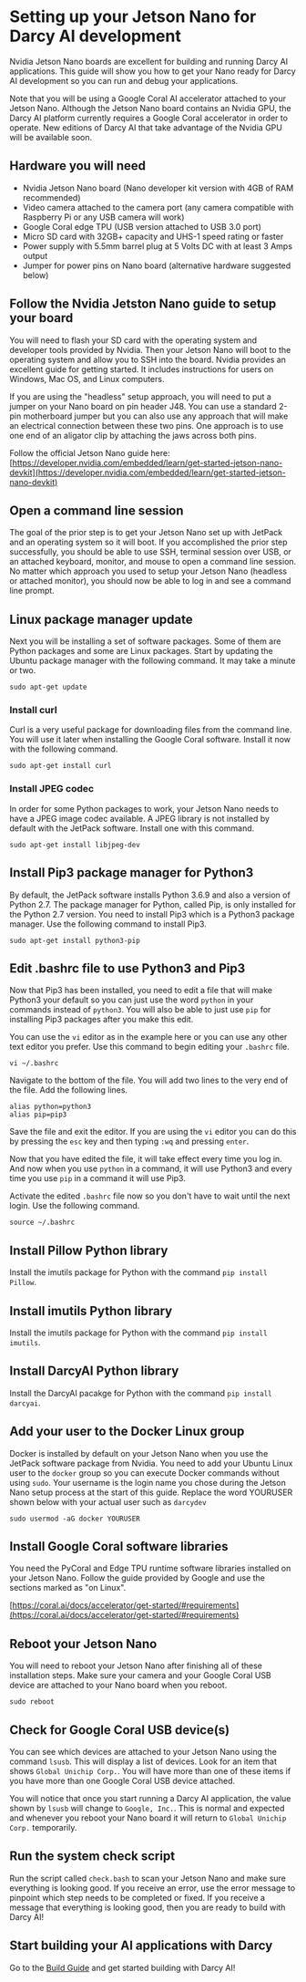 # Setting up your Jetson Nano for Darcy AI development

Nvidia Jetson Nano boards are excellent for building and running Darcy AI applications. This guide will show you how to get your Nano ready for Darcy AI development so you can run and debug your applications.

Note that you will be using a Google Coral AI accelerator attached to your Jetson Nano. Although the Jetson Nano board contains an Nvidia GPU, the Darcy AI platform currently requires a Google Coral accelerator in order to operate. New editions of Darcy AI that take advantage of the Nvidia GPU will be available soon.

## Hardware you will need

- Nvidia Jetson Nano board (Nano developer kit version with 4GB of RAM recommended)
- Video camera attached to the camera port (any camera compatible with Raspberry Pi or any USB camera will work)
- Google Coral edge TPU (USB version attached to USB 3.0 port)
- Micro SD card with 32GB+ capacity and UHS-1 speed rating or faster
- Power supply with 5.5mm barrel plug at 5 Volts DC with at least 3 Amps output
- Jumper for power pins on Nano board (alternative hardware suggested below)

## Follow the Nvidia Jetston Nano guide to setup your board

You will need to flash your SD card with the operating system and developer tools provided by Nvidia. Then your Jetson Nano will boot to the operating system and allow you to SSH into the board. Nvidia provides an excellent guide for getting started. It includes instructions for users on Windows, Mac OS, and Linux computers.

If you are using the "headless" setup approach, you will need to put a jumper on your Nano board on pin header J48. You can use a standard 2-pin motherboard jumper but you can also use any approach that will make an electrical connection between these two pins. One approach is to use one end of an aligator clip by attaching the jaws across both pins.

Follow the official Jetson Nano guide here:
[https://developer.nvidia.com/embedded/learn/get-started-jetson-nano-devkit](https://developer.nvidia.com/embedded/learn/get-started-jetson-nano-devkit)

## Open a command line session

The goal of the prior step is to get your Jetson Nano set up with JetPack and an operating system so it will boot. If you accomplished the prior step successfully, you should be able to use SSH, terminal session over USB, or an attached keyboard, monitor, and mouse to open a command line session. No matter which approach you used to setup your Jetson Nano (headless or attached monitor), you should now be able to log in and see a command line prompt.

## Linux package manager update

Next you will be installing a set of software packages. Some of them are Python packages and some are Linux packages. Start by updating the Ubuntu package manager with the following command. It may take a minute or two.

```
sudo apt-get update
```

### Install curl

Curl is a very useful package for downloading files from the command line. You will use it later when installing the Google Coral software. Install it now with the following command.

```
sudo apt-get install curl
```

### Install JPEG codec

In order for some Python packages to work, your Jetson Nano needs to have a JPEG image codec available. A JPEG library is not installed by default with the JetPack software. Install one with this command.

```
sudo apt-get install libjpeg-dev
```

## Install Pip3 package manager for Python3

By default, the JetPack software installs Python 3.6.9 and also a version of Python 2.7. The package manager for Python, called Pip, is only installed for the Python 2.7 version. You need to install Pip3 which is a Python3 package manager. Use the following command to install Pip3.

```
sudo apt-get install python3-pip
```

## Edit .bashrc file to use Python3 and Pip3

Now that Pip3 has been installed, you need to edit a file that will make Python3 your default so you can just use the word `python` in your commands instead of `python3`. You will also be able to just use `pip` for installing Pip3 packages after you make this edit.

You can use the `vi` editor as in the example here or you can use any other text editor you prefer. Use this command to begin editing your `.bashrc` file.

```
vi ~/.bashrc
```

Navigate to the bottom of the file. You will add two lines to the very end of the file. Add the following lines.

```
alias python=python3
alias pip=pip3
```

Save the file and exit the editor. If you are using the `vi` editor you can do this by pressing the `esc` key and then typing `:wq` and pressing `enter`.

Now that you have edited the file, it will take effect every time you log in. And now when you use `python` in a command, it will use Python3 and every time you use `pip` in a command it will use Pip3.

Activate the edited `.bashrc` file now so you don't have to wait until the next login. Use the following command.

```
source ~/.bashrc
```

## Install Pillow Python library

Install the imutils package for Python with the command `pip install Pillow`.

## Install imutils Python library

Install the imutils package for Python with the command `pip install imutils`.

## Install DarcyAI Python library

Install the DarcyAI pacakge for Python with the command `pip install darcyai`.

## Add your user to the Docker Linux group

Docker is installed by default on your Jetson Nano when you use the JetPack software package from Nvidia. You need to add your Ubuntu Linux user to the `docker` group so you can execute Docker commands without using `sudo`. Your username is the login name you chose during the Jetson Nano setup process at the start of this guide. Replace the word YOURUSER shown below with your actual user such as `darcydev`

```
sudo usermod -aG docker YOURUSER
```

## Install Google Coral software libraries

You need the PyCoral and Edge TPU runtime software libraries installed on your Jetson Nano. Follow the guide provided by Google and use the sections marked as "on Linux".

[https://coral.ai/docs/accelerator/get-started/#requirements](https://coral.ai/docs/accelerator/get-started/#requirements)

## Reboot your Jetson Nano

You will need to reboot your Jetson Nano after finishing all of these installation steps. Make sure your camera and your Google Coral USB device are attached to your Nano board when you reboot.

```
sudo reboot
```

## Check for Google Coral USB device(s)

You can see which devices are attached to your Jetson Nano using the command `lsusb`. This will display a list of devices. Look for an item that shows `Global Unichip Corp.`. You will have more than one of these items if you have more than one Google Coral USB device attached.

You will notice that once you start running a Darcy AI application, the value shown by `lsusb` will change to `Google, Inc.`. This is normal and expected and whenever you reboot your Nano board it will return to `Global Unichip Corp.` temporarily.

## Run the system check script

Run the script called `check.bash` to scan your Jetson Nano and make sure everything is looking good. If you receive an error, use the error message to pinpoint which step needs to be completed or fixed. If you receive a message that everything is looking good, then you are ready to build with Darcy AI!

## Start building your AI applications with Darcy

Go to the [Build Guide](./BUILD.md) and get started building with Darcy AI!
